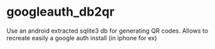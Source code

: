 # googleauth_db2qr
Use an android extracted sqlite3 db for generating QR codes. Allows to recreate easily a google auth install (in iphone for ex)

